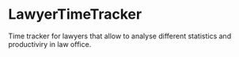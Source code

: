 # LawyerTimeTracker
Time tracker for lawyers that allow to analyse different statistics and productiviry in law office.
